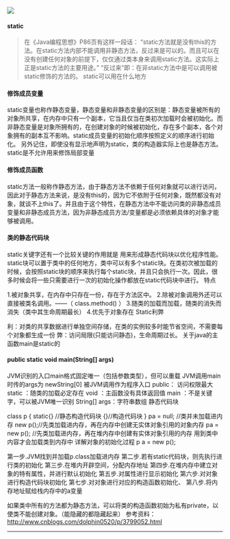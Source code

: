 ![](http://upload-images.jianshu.io/upload_images/7460499-ce3597f977986dba.jpg?imageMogr2/auto-orient/strip%7CimageView2/2/w/1240)
#### static

> 在《Java编程思想》P86页有这样一段话：
“static方法就是没有this的方法。在static方法内部不能调用非静态方法，反过来是可以的。而且可以在没有创建任何对象的前提下，仅仅通过类本身来调用static方法。这实际上正是static方法的主要用途。”
“反过来”即：在非static方法中是可以调用被static修饰的方法的。
static可以用在什么地方

#### 修饰成员变量

static变量也称作静态变量，静态变量和非静态变量的区别是：静态变量被所有的对象所共享，在内存中只有一个副本，它当且仅当在类初次加载时会被初始化。而非静态变量是对象所拥有的，在创建对象的时候被初始化，存在多个副本，各个对象拥有的副本互不影响。static成员变量的初始化顺序按照定义的顺序进行初始化。
      另外记住，即使没有显示地声明为static，类的构造器实际上也是静态方法。
      static是不允许用来修饰局部变量

#### 修饰成员函数

static方法一般称作静态方法，由于静态方法不依赖于任何对象就可以进行访问，因此对于静态方法来说，是没有this的，因为它不依附于任何对象，既然都没有对象，就谈不上this了。并且由于这个特性，在静态方法中不能访问类的非静态成员变量和非静态成员方法，因为非静态成员方法/变量都是必须依赖具体的对象才能够被调用。

####  类的静态代码块
static关键字还有一个比较关键的作用就是 用来形成静态代码块以优化程序性能。static块可以置于类中的任何地方，类中可以有多个static块。在类初次被加载的时候，会按照static块的顺序来执行每个static块，并且只会执行一次。因此，很多时候会将一些只需要进行一次的初始化操作都放在static代码块中进行。
特点

1.被对象共享，在内存中只存在一份，存在于方法区中。
2.除被对象调用外还可以直接被类名调用。——（ class.method() ）
3.随类的加载而加载，随类的消失而消失（类中其生命周期最长）
4.优先于对象存在
Static利弊

利：对类的共享数据进行单独空间存储，在类的实例较多时能节省空间，不需要每个对象都生成一份
弊：访问局限(只能访问静态)，生命周期过长。
关于java的主函数main是static的

#### public static void main(String[] args)
JVM识别的入口main格式固定唯一（包括参数类型），但可以重载
JVM调用main时传的args为 newString[0]
被JVM调用作为程序入口
public： 访问权限最大
static ：随类的加载必定存在
void ：主函数没有具体返回值
main ：不是关键字，可以被JVM唯一识别
String[] args：字符串数组
静态代码块

class p
  {
          static{}  //静态构造代码块
          {}//构造代码块
  }
    pa = null;  //类并未加载进内存
   new p();//先类加载进内存，再在内存中创建无实体对象引用的对象内存
    pa = new p(); //先类加载进内存，再在堆内存中创建有实体对象引用的内存
用到类中内容才会加载类到内存中
详解对象的初始化过程 p a = new p();

第一步.JVM找到并加载p.class加载进内存
第二步.若有static代码块，则先执行进行类的初始化
第三步.在堆内开辟空间，分配内存地址
第四步.在堆内存中建立对象的特有属性，并进行默认初始化
第五步.对属性进行显示初始化
第六步.对对象进行构造代码块初始化
第七步.对对象进行对应的构造函数初始化、
第八步.将内存地址赋给栈内存中的a变量
 
如果类中所有的方法都为静态方法，可以将类的构造函数初始为私有private，以使类不能创建对象。（能隐藏的都隐藏起来）
参考资料：
http://www.cnblogs.com/dolphin0520/p/3799052.html

-----
